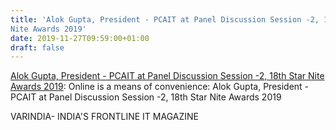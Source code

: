 ```yaml
---
title: 'Alok Gupta, President - PCAIT at Panel Discussion Session -2, 18th Star
Nite Awards 2019'
date: 2019-11-27T09:59:00+01:00
draft: false
---
```


[Alok Gupta, President - PCAIT at Panel Discussion Session -2, 18th Star Nite Awards 2019](https://varindia.com/video/alok-gupta-president--pcait-at-panel-discussion-session-2-18th-star-nite-awards-2019#.Xd468KCVp5c.blogger): Online is a means of convenience: Alok Gupta, President - PCAIT at Panel Discussion Session -2, 18th Star Nite Awards 2019  
  
VARINDIA- INDIA'S FRONTLINE IT MAGAZINE